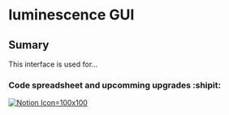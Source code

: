 # luminescence GUI

## Sumary
This interface is used for...

### Code spreadsheet and upcomming upgrades :shipit:


[![Notion Icon][1]=100x100][2]

[1]:  https://upload.wikimedia.org/wikipedia/commons/4/45/Notion_app_logo.png
[2]:  https://romeoz.notion.site/Code-Interface-Graphique-Images-Hyperspectrale-9af8984f1df548c8be5e3ef9e254e8c1
